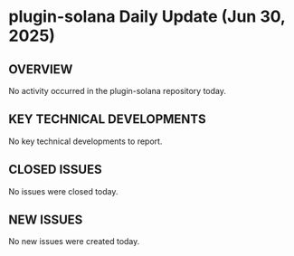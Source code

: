 # plugin-solana Daily Update (Jun 30, 2025)
## OVERVIEW 
No activity occurred in the plugin-solana repository today.

## KEY TECHNICAL DEVELOPMENTS
No key technical developments to report.

## CLOSED ISSUES
No issues were closed today.

## NEW ISSUES
No new issues were created today.